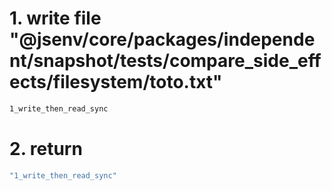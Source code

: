 # 1. write file "@jsenv/core/packages/independent/snapshot/tests/compare_side_effects/filesystem/toto.txt"

```txt
1_write_then_read_sync
```

# 2. return

```js
"1_write_then_read_sync"
```